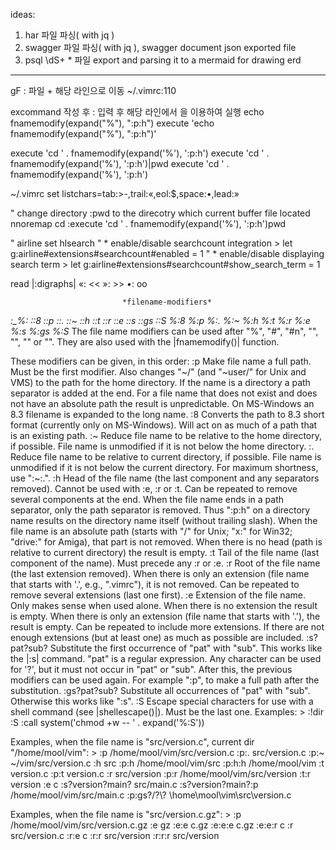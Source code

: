 ideas:

1. har 파일 파싱( with jq )
2. swagger 파일 파싱( with jq ), swagger document json exported file
3. psql \dS+ * 파일 export and parsing it to a mermaid for drawing erd

---

gF : 파일 + 해당 라인으로 이동
~/.vimrc:110

<C-R><C-L>
excommand 작성 후 : 입력 후 해당 라인에서 <C-R><C-L><CR>을 이용하여 실행
echo fnamemodify(expand("%"), ":p:h")
execute 'echo fnamemodify(expand("%"), ":p:h")'

execute 'cd ' . fnamemodify(expand('%'), ':p:h')
execute 'cd ' . fnamemodify(expand('%'), ':p:h')|pwd
execute 'cd ' . fnamemodify(expand('%'), ':p:h')

~/.vimrc
set listchars=tab:>-,trail:«,eol:$,space:•,lead:»

" change directory :pwd to the direcotry which current buffer file located
nnoremap <leader>cd :execute 'cd ' . fnamemodify(expand('%'), ':p:h')<bar>pwd<CR>

" airline
set hlsearch
" * enable/disable searchcount integration >
let g:airline#extensions#searchcount#enabled = 1
" * enable/disable displaying search term >
let g:airline#extensions#searchcount#show_search_term = 1

read |:digraphs|
«: <C-K><<
»: <C-K>>>
•: <C-K>oo


							 *filename-modifiers*
*:_%:* *::8* *::p* *::.* *::~* *::h* *::t* *::r* *::e* *::s* *::gs* *::S*
     *%:8* *%:p* *%:.* *%:~* *%:h* *%:t* *%:r* *%:e* *%:s* *%:gs* *%:S*
The file name modifiers can be used after "%", "#", "#n", "<cfile>", "<sfile>",
"<afile>" or "<abuf>".  They are also used with the |fnamemodify()| function.

These modifiers can be given, in this order:
	:p	Make file name a full path.  Must be the first modifier.  Also
		changes "~/" (and "~user/" for Unix and VMS) to the path for
		the home directory.  If the name is a directory a path
		separator is added at the end.  For a file name that does not
		exist and does not have an absolute path the result is
		unpredictable.  On MS-Windows an 8.3 filename is expanded to
		the long name.
	:8	Converts the path to 8.3 short format (currently only on
		MS-Windows).  Will act on as much of a path that is an
		existing path.
	:~	Reduce file name to be relative to the home directory, if
		possible.  File name is unmodified if it is not below the home
		directory.
	:.	Reduce file name to be relative to current directory, if
		possible.  File name is unmodified if it is not below the
		current directory.
		For maximum shortness, use ":~:.".
	:h	Head of the file name (the last component and any separators
		removed).  Cannot be used with :e, :r or :t.
		Can be repeated to remove several components at the end.
		When the file name ends in a path separator, only the path
		separator is removed.  Thus ":p:h" on a directory name results
		on the directory name itself (without trailing slash).
		When the file name is an absolute path (starts with "/" for
		Unix; "x:\" for Win32; "drive:" for Amiga), that part is not
		removed.  When there is no head (path is relative to current
		directory) the result is empty.
	:t	Tail of the file name (last component of the name).  Must
		precede any :r or :e.
	:r	Root of the file name (the last extension removed).  When
		there is only an extension (file name that starts with '.',
		e.g., ".vimrc"), it is not removed.  Can be repeated to remove
		several extensions (last one first).
	:e	Extension of the file name.  Only makes sense when used alone.
		When there is no extension the result is empty.
		When there is only an extension (file name that starts with
		'.'), the result is empty.  Can be repeated to include more
		extensions.  If there are not enough extensions (but at least
		one) as much as possible are included.
	:s?pat?sub?
		Substitute the first occurrence of "pat" with "sub".  This
		works like the |:s| command.  "pat" is a regular expression.
		Any character can be used for '?', but it must not occur in
		"pat" or "sub".
		After this, the previous modifiers can be used again.  For
		example ":p", to make a full path after the substitution.
	:gs?pat?sub?
		Substitute all occurrences of "pat" with "sub".  Otherwise
		this works like ":s".
	:S	Escape special characters for use with a shell command (see
		|shellescape()|). Must be the last one. Examples: >
		    :!dir <cfile>:S
		    :call system('chmod +w -- ' . expand('%:S'))

Examples, when the file name is "src/version.c", current dir
"/home/mool/vim": >
  :p			/home/mool/vim/src/version.c
  :p:.				       src/version.c
  :p:~				 ~/vim/src/version.c
  :h				       src
  :p:h			/home/mool/vim/src
  :p:h:h		/home/mool/vim
  :t					   version.c
  :p:t					   version.c
  :r				       src/version
  :p:r			/home/mool/vim/src/version
  :t:r					   version
  :e						   c
  :s?version?main?		       src/main.c
  :s?version?main?:p	/home/mool/vim/src/main.c
  :p:gs?/?\\?		\home\mool\vim\src\version.c

Examples, when the file name is "src/version.c.gz": >
  :p			/home/mool/vim/src/version.c.gz
  :e						     gz
  :e:e						   c.gz
  :e:e:e					   c.gz
  :e:e:r					   c
  :r				       src/version.c
  :r:e						   c
  :r:r				       src/version
  :r:r:r			       src/version
